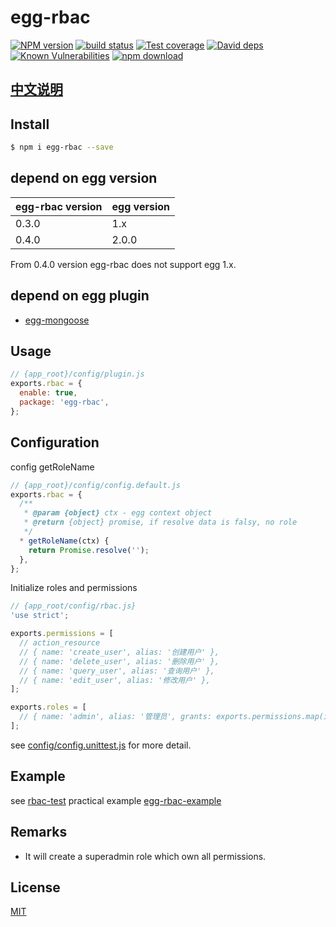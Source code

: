 # egg-rbac

[![NPM version][npm-image]][npm-url]
[![build status][travis-image]][travis-url]
[![Test coverage][codecov-image]][codecov-url]
[![David deps][david-image]][david-url]
[![Known Vulnerabilities][snyk-image]][snyk-url]
[![npm download][download-image]][download-url]

[npm-image]: https://img.shields.io/npm/v/egg-rbac.svg?style=flat-square
[npm-url]: https://npmjs.org/package/egg-rbac
[travis-image]: https://img.shields.io/travis/lidianhao123/egg-rbac.svg?style=flat-square
[travis-url]: https://travis-ci.org/lidianhao123/egg-rbac
[codecov-image]: https://img.shields.io/codecov/c/github/lidianhao123/egg-rbac.svg?style=flat-square
[codecov-url]: https://codecov.io/github/lidianhao123/egg-rbac?branch=master
[david-image]: https://img.shields.io/david/lidianhao123/egg-rbac.svg?style=flat-square
[david-url]: https://david-dm.org/lidianhao123/egg-rbac
[snyk-image]: https://snyk.io/test/npm/egg-rbac/badge.svg?style=flat-square
[snyk-url]: https://snyk.io/test/npm/egg-rbac
[download-image]: https://img.shields.io/npm/dm/egg-rbac.svg?style=flat-square
[download-url]: https://npmjs.org/package/egg-rbac

<!--
Description here.
-->
## [中文说明](./README.zh_CN.md)

## Install

```bash
$ npm i egg-rbac --save
```

## depend on egg version

egg-rbac version | egg version
--- | ---
0.3.0 | 1.x
0.4.0 | 2.0.0

From 0.4.0 version egg-rbac does not support egg 1.x.

## depend on egg plugin

- [egg-mongoose](https://github.com/eggjs/egg-mongoose)

## Usage

```js
// {app_root}/config/plugin.js
exports.rbac = {
  enable: true,
  package: 'egg-rbac',
};
```

## Configuration

config getRoleName
```js
// {app_root}/config/config.default.js
exports.rbac = {
  /**
   * @param {object} ctx - egg context object
   * @return {object} promise, if resolve data is falsy, no role
   */
  * getRoleName(ctx) {
    return Promise.resolve('');
  },
};
```

Initialize roles and permissions
```js
// {app_root/config/rbac.js}
'use strict';

exports.permissions = [
  // action_resource
  // { name: 'create_user', alias: '创建用户' },
  // { name: 'delete_user', alias: '删除用户' },
  // { name: 'query_user', alias: '查询用户' },
  // { name: 'edit_user', alias: '修改用户' },
];

exports.roles = [
  // { name: 'admin', alias: '管理员', grants: exports.permissions.map(item => item.name) },
];
```

see [config/config.unittest.js](./test/fixtures/apps/rbac-test/config/config.unittest.js) for more detail.

## Example

see [rbac-test](./test/fixtures/apps/rbac-test/)
practical example [egg-rbac-example](https://github.com/lidianhao123/egg-rbac-example)

## Remarks

- It will create a superadmin role which own all permissions.

## License

[MIT](LICENSE)
